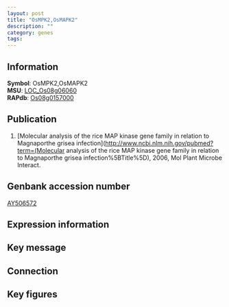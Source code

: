 ```yaml
---
layout: post
title: "OsMPK2,OsMAPK2"
description: ""
category: genes
tags: 
---
```


## Information
__Symbol__: OsMPK2,OsMAPK2  
__MSU__: [LOC_Os08g06060](http://rice.plantbiology.msu.edu/cgi-bin/ORF_infopage.cgi?orf=LOC_Os08g06060)  
__RAPdb__: [Os08g0157000](http://rapdb.dna.affrc.go.jp/viewer/gbrowse_details/irgsp1?name=Os08g0157000)  

## Publication
1. [Molecular analysis of the rice MAP kinase gene family in relation to Magnaporthe grisea infection](http://www.ncbi.nlm.nih.gov/pubmed?term=(Molecular analysis of the rice MAP kinase gene family in relation to Magnaporthe grisea infection%5BTitle%5D), 2006, Mol Plant Microbe Interact.

## Genbank accession number
[AY506572](http://www.ncbi.nlm.nih.gov/nuccore/AY506572)

## Expression information

## Key message

## Connection

## Key figures


